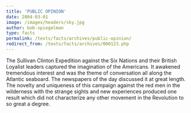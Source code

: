 ```yaml
---
title: 'PUBLIC OPINION'
date: 2004-03-01
image: /images/headers/sky.jpg
author: bob-spiegelman
type: facts
permalink: /texts/facts/archives/public-opinion/
redirect_from: /texts/facts/archives/000123.php
---
```

The Sullivan Clinton Expedition against the Six Nations and their British Loyalist leaders captured the imagination of the Americans. It awakened tremendous interest and was the theme of conversation all along the Atlantic seaboard. The newspapers of the day discussed it at great length. The novelty and uniqueness of this campaign against the red men in the wilderness with the strange sights and new experiences produced one result which did not characterize any other movement in the Revolution to so great a degree.
